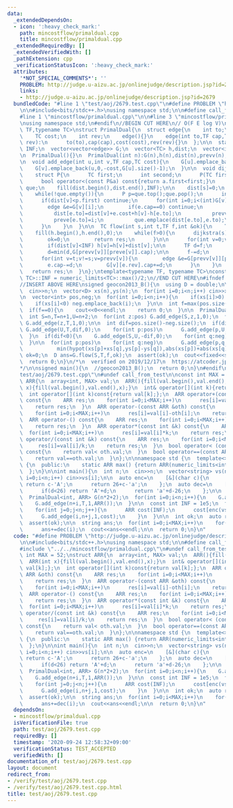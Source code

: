 ```yaml
---
data:
  _extendedDependsOn:
  - icon: ':heavy_check_mark:'
    path: mincostflow/primaldual.cpp
    title: mincostflow/primaldual.cpp
  _extendedRequiredBy: []
  _extendedVerifiedWith: []
  _pathExtension: cpp
  _verificationStatusIcon: ':heavy_check_mark:'
  attributes:
    '*NOT_SPECIAL_COMMENTS*': ''
    PROBLEM: http://judge.u-aizu.ac.jp/onlinejudge/description.jsp?id=2679
    links:
    - http://judge.u-aizu.ac.jp/onlinejudge/description.jsp?id=2679
  bundledCode: "#line 1 \"test/aoj/2679.test.cpp\"\n#define PROBLEM \"http://judge.u-aizu.ac.jp/onlinejudge/description.jsp?id=2679\"\
    \n\n#include<bits/stdc++.h>\nusing namespace std;\n\n#define call_from_test\n\
    #line 1 \"mincostflow/primaldual.cpp\"\n\n#line 3 \"mincostflow/primaldual.cpp\"\
    \nusing namespace std;\n#endif\n//BEGIN CUT HERE\n// O(F E log V)\ntemplate<typename\
    \ TF,typename TC>\nstruct PrimalDual{\n  struct edge{\n    int to;\n    TF cap;\n\
    \    TC cost;\n    int rev;\n    edge(){}\n    edge(int to,TF cap,TC cost,int\
    \ rev):\n      to(to),cap(cap),cost(cost),rev(rev){}\n  };\n\n  static const TC\
    \ INF;\n  vector<vector<edge>> G;\n  vector<TC> h,dist;\n  vector<int> prevv,preve;\n\
    \n  PrimalDual(){}\n  PrimalDual(int n):G(n),h(n),dist(n),prevv(n),preve(n){}\n\
    \n  void add_edge(int u,int v,TF cap,TC cost){\n    G[u].emplace_back(v,cap,cost,G[v].size());\n\
    \    G[v].emplace_back(u,0,-cost,G[u].size()-1);\n  }\n\n  void dijkstra(int s){\n\
    \    struct P{\n      TC first;\n      int second;\n      P(TC first,int second):first(first),second(second){}\n\
    \      bool operator<(const P&a) const{return a.first<first;}\n    };\n    priority_queue<P>\
    \ que;\n    fill(dist.begin(),dist.end(),INF);\n\n    dist[s]=0;\n    que.emplace(dist[s],s);\n\
    \    while(!que.empty()){\n      P p=que.top();que.pop();\n      int v=p.second;\n\
    \      if(dist[v]<p.first) continue;\n      for(int i=0;i<(int)G[v].size();i++){\n\
    \        edge &e=G[v][i];\n        if(e.cap==0) continue;\n        if(dist[v]+e.cost+h[v]-h[e.to]<dist[e.to]){\n\
    \          dist[e.to]=dist[v]+e.cost+h[v]-h[e.to];\n          prevv[e.to]=v;\n\
    \          preve[e.to]=i;\n          que.emplace(dist[e.to],e.to);\n        }\n\
    \      }\n    }\n  }\n\n  TC flow(int s,int t,TF f,int &ok){\n    TC res=0;\n\
    \    fill(h.begin(),h.end(),0);\n    while(f>0){\n      dijkstra(s);\n      if(dist[t]==INF){\n\
    \        ok=0;\n        return res;\n      }\n\n      for(int v=0;v<(int)h.size();v++)\n\
    \        if(dist[v]<INF) h[v]=h[v]+dist[v];\n\n      TF d=f;\n      for(int v=t;v!=s;v=prevv[v])\n\
    \        d=min(d,G[prevv[v]][preve[v]].cap);\n\n      f-=d;\n      res=res+h[t]*d;\n\
    \      for(int v=t;v!=s;v=prevv[v]){\n        edge &e=G[prevv[v]][preve[v]];\n\
    \        e.cap-=d;\n        G[v][e.rev].cap+=d;\n      }\n    }\n    ok=1;\n \
    \   return res;\n  }\n};\ntemplate<typename TF, typename TC>\nconst TC PrimalDual<TF,\
    \ TC>::INF = numeric_limits<TC>::max()/2;\n//END CUT HERE\n#ifndef call_from_test\n\
    //INSERT ABOVE HERE\nsigned geocon2013_B(){\n  using D = double;\n\n  int n;\n\
    \  cin>>n;\n  vector<D> xs(n),ys(n);\n  for(int i=0;i<n;i++) cin>>xs[i]>>ys[i];\n\
    \n  vector<int> pos,neg;\n  for(int i=0;i<n;i++){\n    if(xs[i]>0) pos.emplace_back(i);\n\
    \    if(xs[i]<0) neg.emplace_back(i);\n  }\n\n  int f=max(pos.size(),neg.size());\n\
    \  if(f==0){\n    cout<<0<<endl;\n    return 0;\n  }\n\n  PrimalDual<int, D> G(n+3);\n\
    \  int S=n,T=n+1,U=n+2;\n  for(int z:pos) G.add_edge(S,z,1,0);\n  for(int z:neg)\
    \ G.add_edge(z,T,1,0);\n\n  int dif=pos.size()-neg.size();\n  if(dif>0){\n   \
    \ G.add_edge(U,T,dif,0);\n    for(int p:pos)\n      G.add_edge(p,U,1,abs(xs[p]));\n\
    \  }\n  if(dif<0){\n    G.add_edge(S,U,-dif,0);\n    for(int q:neg)\n      G.add_edge(U,q,1,abs(xs[q]));\n\
    \  }\n\n  for(int p:pos)\n    for(int q:neg)\n      G.add_edge(p,q,1,\n      \
    \           min(hypot(xs[p]+xs[q],ys[p]-ys[q]),abs(xs[p])+abs(xs[q])));\n\n  int\
    \ ok=0;\n  D ans=G.flow(S,T,f,ok);\n  assert(ok);\n  cout<<fixed<<setprecision(12)<<ans<<endl;\n\
    \  return 0;\n}\n/*\n  verified on 2019/12/17\n  https://atcoder.jp/contests/geocon2013/tasks/geocon2013_b\n\
    */\n\nsigned main(){\n  //geocon2013_B();\n  return 0;\n}\n#endif\n#line 8 \"\
    test/aoj/2679.test.cpp\"\n#undef call_from_test\n\nconst int MAX = 52;\nstruct\
    \ ARR{\n  array<int, MAX> val;\n  ARR(){fill(val.begin(),val.end(),0);}\n  ARR(int\
    \ x){fill(val.begin(),val.end(),x);}\n  int& operator[](int k){return val[k];};\n\
    \  int operator[](int k)const{return val[k];};\n  ARR operator+(const ARR &oth)\
    \ const{\n    ARR res;\n    for(int i=0;i<MAX;i++)\n      res[i]=val[i]+oth[i];\n\
    \    return res;\n  }\n  ARR operator-(const ARR &oth) const{\n    ARR res;\n\
    \    for(int i=0;i<MAX;i++)\n      res[i]=val[i]-oth[i];\n    return res;\n  }\n\
    \  ARR operator-() const{\n    ARR res;\n    for(int i=0;i<MAX;i++)\n      res[i]=-val[i];\n\
    \    return res;\n  }\n  ARR operator*(const int &k) const{\n    ARR res;\n  \
    \  for(int i=0;i<MAX;i++)\n      res[i]=val[i]*k;\n    return res;\n  }\n  ARR\
    \ operator/(const int &k) const{\n    ARR res;\n    for(int i=0;i<MAX;i++)\n \
    \     res[i]=val[i]/k;\n    return res;\n  }\n  bool operator< (const ARR &oth)\
    \ const{\n    return val< oth.val;\n  }\n  bool operator==(const ARR &oth) const{\n\
    \    return val==oth.val;\n  }\n};\n\nnamespace std {\n  template<> class numeric_limits<ARR>\
    \ {\n  public:\n    static ARR max() {return ARR(numeric_limits<int>::max());};\n\
    \  };\n}\n\nint main(){\n  int n;\n  cin>>n;\n  vector<string> vs(n);\n  for(int\
    \ i=0;i<n;i++) cin>>vs[i];\n\n  auto enc=\n    [&](char c){\n      if(isupper(c))\
    \ return c-'A';\n      return 26+c-'a';\n    };\n  auto dec=\n    [&](int d){\n\
    \      if(d<26) return 'A'+d;\n      return 'a'+d-26;\n    };\n\n  int S=n*2,T=n*2+1;\n\
    \  PrimalDual<int, ARR> G(n*2+2);\n  for(int i=0;i<n;i++){\n    G.add_edge(S,i,1,ARR());\n\
    \    G.add_edge(n+i,T,1,ARR());\n  }\n\n  const int INF = 1e5;\n  for(int i=0;i<n;i++){\n\
    \    for(int j=0;j<n;j++){\n      ARR cost(INF);\n      cost[enc(vs[i][j])]=INF-1;\n\
    \      G.add_edge(i,n+j,1,cost);\n    }\n  }\n\n  int ok;\n  auto res=G.flow(S,T,n,ok);\n\
    \  assert(ok);\n\n  string ans;\n  for(int i=0;i<MAX;i++)\n    for(int j=0;j<n*INF-res[i];j++)\n\
    \      ans+=dec(i);\n  cout<<ans<<endl;\n\n  return 0;\n}\n"
  code: "#define PROBLEM \"http://judge.u-aizu.ac.jp/onlinejudge/description.jsp?id=2679\"\
    \n\n#include<bits/stdc++.h>\nusing namespace std;\n\n#define call_from_test\n\
    #include \"../../mincostflow/primaldual.cpp\"\n#undef call_from_test\n\nconst\
    \ int MAX = 52;\nstruct ARR{\n  array<int, MAX> val;\n  ARR(){fill(val.begin(),val.end(),0);}\n\
    \  ARR(int x){fill(val.begin(),val.end(),x);}\n  int& operator[](int k){return\
    \ val[k];};\n  int operator[](int k)const{return val[k];};\n  ARR operator+(const\
    \ ARR &oth) const{\n    ARR res;\n    for(int i=0;i<MAX;i++)\n      res[i]=val[i]+oth[i];\n\
    \    return res;\n  }\n  ARR operator-(const ARR &oth) const{\n    ARR res;\n\
    \    for(int i=0;i<MAX;i++)\n      res[i]=val[i]-oth[i];\n    return res;\n  }\n\
    \  ARR operator-() const{\n    ARR res;\n    for(int i=0;i<MAX;i++)\n      res[i]=-val[i];\n\
    \    return res;\n  }\n  ARR operator*(const int &k) const{\n    ARR res;\n  \
    \  for(int i=0;i<MAX;i++)\n      res[i]=val[i]*k;\n    return res;\n  }\n  ARR\
    \ operator/(const int &k) const{\n    ARR res;\n    for(int i=0;i<MAX;i++)\n \
    \     res[i]=val[i]/k;\n    return res;\n  }\n  bool operator< (const ARR &oth)\
    \ const{\n    return val< oth.val;\n  }\n  bool operator==(const ARR &oth) const{\n\
    \    return val==oth.val;\n  }\n};\n\nnamespace std {\n  template<> class numeric_limits<ARR>\
    \ {\n  public:\n    static ARR max() {return ARR(numeric_limits<int>::max());};\n\
    \  };\n}\n\nint main(){\n  int n;\n  cin>>n;\n  vector<string> vs(n);\n  for(int\
    \ i=0;i<n;i++) cin>>vs[i];\n\n  auto enc=\n    [&](char c){\n      if(isupper(c))\
    \ return c-'A';\n      return 26+c-'a';\n    };\n  auto dec=\n    [&](int d){\n\
    \      if(d<26) return 'A'+d;\n      return 'a'+d-26;\n    };\n\n  int S=n*2,T=n*2+1;\n\
    \  PrimalDual<int, ARR> G(n*2+2);\n  for(int i=0;i<n;i++){\n    G.add_edge(S,i,1,ARR());\n\
    \    G.add_edge(n+i,T,1,ARR());\n  }\n\n  const int INF = 1e5;\n  for(int i=0;i<n;i++){\n\
    \    for(int j=0;j<n;j++){\n      ARR cost(INF);\n      cost[enc(vs[i][j])]=INF-1;\n\
    \      G.add_edge(i,n+j,1,cost);\n    }\n  }\n\n  int ok;\n  auto res=G.flow(S,T,n,ok);\n\
    \  assert(ok);\n\n  string ans;\n  for(int i=0;i<MAX;i++)\n    for(int j=0;j<n*INF-res[i];j++)\n\
    \      ans+=dec(i);\n  cout<<ans<<endl;\n\n  return 0;\n}\n"
  dependsOn:
  - mincostflow/primaldual.cpp
  isVerificationFile: true
  path: test/aoj/2679.test.cpp
  requiredBy: []
  timestamp: '2020-09-24 12:58:32+09:00'
  verificationStatus: TEST_ACCEPTED
  verifiedWith: []
documentation_of: test/aoj/2679.test.cpp
layout: document
redirect_from:
- /verify/test/aoj/2679.test.cpp
- /verify/test/aoj/2679.test.cpp.html
title: test/aoj/2679.test.cpp
---
```

